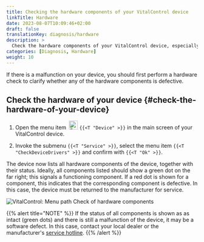 ```yaml
---
title: Checking the hardware components of your VitalControl device
linkTitle: Hardware
date: 2023-08-07T10:09:46+02:00
draft: false
translationKey: diagnosis/hardware
description: >
  Check the hardware components of your VitalControl device, especially if you suspect a hardware defect.
categories: [Diagnosis, Hardware]
weight: 10
---
```

If there is a malfunction on your device, you should first perform a hardware check to clarify whether any of the hardware components is defective.

## Check the hardware of your device {#check-the-hardware-of-your-device}

1. Open the menu item &nbsp;<img src="/icons/device.svg" width="23" align="bottom" alt="Device" /> `{{<T "Device" >}}` in the main screen of your VitalControl device.

1. Invoke the submenu `{{<T "Service" >}}`, select the menu item `{{<T "CheckDeviceDrivers" >}}` and confirm with `{{<T "Ok" >}}`.

The device now lists all hardware components of the device, together with their status. Ideally, all components listed should show a green dot on the far right; this signals a functioning component. If a red dot is shown for a component, this indicates that the corresponding component is defective. In this case, the device must be returned to the manufacturer for service.

   ![VitalControl: Menu path Check of hardware components](../images/device-check.png "Hardware check")

{{% alert title="NOTE" %}}
If the status of all components is shown as as intact (green dots) and there is still a malfunction of the device, it may be a software defect. In this case, contact your local dealer or the manufacturer's [service hotline](https://www.urbanonline.de/en/contact).
{{% /alert %}}
